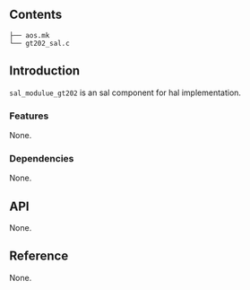 ## Contents

```shell
├── aos.mk
└── gt202_sal.c
```

## Introduction

`sal_modulue_gt202` is an sal component for hal implementation.


### Features

None.

### Dependencies

None.

## API

None.

## Reference

None.
